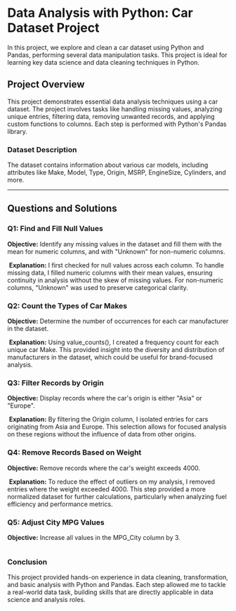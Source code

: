 # Data Analysis with Python: Car Dataset Project

In this project, we explore and clean a car dataset using Python and Pandas, performing several data manipulation tasks. This project is ideal for learning key data science and data cleaning techniques in Python.

## Project Overview

This project demonstrates essential data analysis techniques using a car dataset. The project involves tasks like handling missing values, analyzing unique entries, filtering data, removing unwanted records, and applying custom functions to columns. Each step is performed with Python's Pandas library.

### Dataset Description

The dataset contains information about various car models, including attributes like Make, Model, Type, Origin, MSRP, EngineSize, Cylinders, and more. 

---

## Questions and Solutions

### Q1: Find and Fill Null Values
**Objective:** Identify any missing values in the dataset and fill them with the mean for numeric columns, and with "Unknown" for non-numeric columns.

![]()
**Explanation:** I first checked for null values across each column. To handle missing data, I filled numeric columns with their mean values, ensuring continuity in analysis without the skew of missing values. For non-numeric columns, "Unknown" was used to preserve categorical clarity.

### Q2: Count the Types of Car Makes
**Objective:** Determine the number of occurrences for each car manufacturer in the dataset.

![]()
**Explanation:** Using value_counts(), I created a frequency count for each unique car Make. This provided insight into the diversity and distribution of manufacturers in the dataset, which could be useful for brand-focused analysis.

### Q3: Filter Records by Origin
**Objective:** Display records where the car's origin is either "Asia" or "Europe".

![]()
**Explanation:** By filtering the Origin column, I isolated entries for cars originating from Asia and Europe. This selection allows for focused analysis on these regions without the influence of data from other origins.

### Q4: Remove Records Based on Weight
**Objective:** Remove records where the car's weight exceeds 4000.

![]()
**Explanation:** To reduce the effect of outliers on my analysis, I removed entries where the weight exceeded 4000. This step provided a more normalized dataset for further calculations, particularly when analyzing fuel efficiency and performance metrics.

### Q5: Adjust City MPG Values
**Objective:** Increase all values in the MPG_City column by 3.

![]()


### Conclusion
This project provided hands-on experience in data cleaning, transformation, and basic analysis with Python and Pandas. Each step allowed me to tackle a real-world data task, building skills that are directly applicable in data science and analysis roles.

